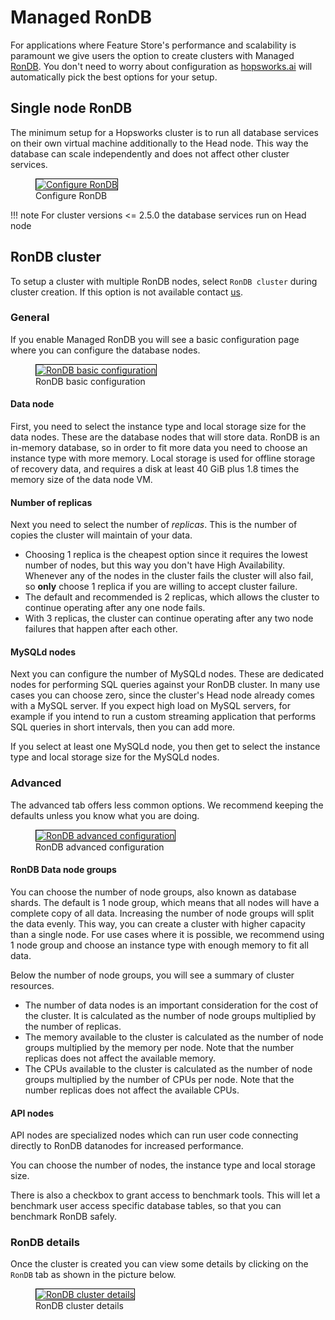 # Managed RonDB
For applications where Feature Store's performance and scalability is paramount we give users the option to create clusters with
Managed [RonDB](https://www.rondb.com/). You don't need to worry about configuration as [hopsworks.ai](https://managed.hopsworks.ai/) will
automatically pick the best options for your setup.

## Single node RonDB
The minimum setup for a Hopsworks cluster is to run all database services on their own virtual machine additionally to the Head node.
This way the database can scale independently and does not affect other cluster services.

<p align="center">
  <figure>
    <a  href="../../../assets/images/setup_installation/managed/common/rondb/configure_database.png">
      <img style="border: 1px solid #000" src="../../../assets/images/setup_installation/managed/common/rondb/configure_database.png" alt="Configure RonDB">
    </a>
    <figcaption>Configure RonDB</figcaption>
  </figure>
</p>

!!! note
    For cluster versions <= 2.5.0 the database services run on Head node

## RonDB cluster
To setup a cluster with multiple RonDB nodes, select `RonDB cluster` during cluster creation. If this option is not available contact [us](mailto:sales@hopsworks.ai).

### General
If you enable Managed RonDB you will see a basic configuration page where you can configure the database nodes.

<p align="center">
  <figure>
    <a  href="../../../assets/images/setup_installation/managed/common/rondb/rondb_basic.png">
      <img style="border: 1px solid #000" src="../../../assets/images/setup_installation/managed/common/rondb/rondb_basic.png" alt="RonDB basic configuration">
    </a>
    <figcaption>RonDB basic configuration</figcaption>
  </figure>
</p>

#### Data node

First, you need to select the instance type and local storage size for the data nodes.
These are the database nodes that will store data.
RonDB is an in-memory database, so in order to fit more data you need to choose an instance type with more memory.
Local storage is used for offline storage of recovery data, and requires a disk at least 40 GiB plus 1.8 times the memory size of the data node VM.

#### Number of replicas

Next you need to select the number of *replicas*.
This is the number of copies the cluster will maintain of your data.

* Choosing 1 replica is the cheapest option since it requires the lowest number of nodes, but this way you don't have High Availability.
  Whenever any of the nodes in the cluster fails the cluster will also fail, so **only** choose 1 replica if you are willing to accept cluster failure.
* The default and recommended is 2 replicas, which allows the cluster to continue operating after any one node fails.
* With 3 replicas, the cluster can continue operating after any two node failures that happen after each other.

#### MySQLd nodes

Next you can configure the number of MySQLd nodes.
These are dedicated nodes for performing SQL queries against your RonDB cluster.
In many use cases you can choose zero, since the cluster's Head node already comes with a MySQL server.
If you expect high load on MySQL servers, for example if you intend to run a custom streaming application that performs SQL queries in short intervals, then you can add more.

If you select at least one MySQLd node, you then get to select the instance type and local storage size for the MySQLd nodes.

### Advanced
The advanced tab offers less common options.
We recommend keeping the defaults unless you know what you are doing.

<p align="center">
  <figure>
    <a  href="../../../assets/images/setup_installation/managed/common/rondb/rondb_advanced.png">
      <img style="border: 1px solid #000" src="../../../assets/images/setup_installation/managed/common/rondb/rondb_advanced.png" alt="RonDB advanced configuration">
    </a>
    <figcaption>RonDB advanced configuration</figcaption>
  </figure>
</p>

#### RonDB Data node groups
You can choose the number of node groups, also known as database shards.
The default is 1 node group, which means that all nodes will have a complete copy of all data.
Increasing the number of node groups will split the data evenly.
This way, you can create a cluster with higher capacity than a single node.
For use cases where it is possible, we recommend using 1 node group and choose an instance type with enough memory to fit all data.

Below the number of node groups, you will see a summary of cluster resources.

* The number of data nodes is an important consideration for the cost of the cluster.
  It is calculated as the number of node groups multiplied by the number of replicas.
* The memory available to the cluster is calculated as the number of node groups multiplied by the memory per node.
  Note that the number replicas does not affect the available memory.
* The CPUs available to the cluster is calculated as the number of node groups multiplied by the number of CPUs per node.
  Note that the number replicas does not affect the available CPUs.

#### API nodes
API nodes are specialized nodes which can run user code connecting directly to RonDB datanodes for increased performance.

You can choose the number of nodes, the instance type and local storage size.

There is also a checkbox to grant access to benchmark tools.
This will let a benchmark user access specific database tables, so that you can benchmark RonDB safely.

### RonDB details
Once the cluster is created you can view some details by clicking on the `RonDB` tab as shown in the picture below.

<p align="center">
  <figure>
    <a href="../../../assets/images/setup_installation/managed/common/rondb/rondb_details.png">
      <img style="border: 1px solid #000" src="../../../assets/images/setup_installation/managed/common/rondb/rondb_details.png" alt="RonDB cluster details">
    </a>
    <figcaption>RonDB cluster details</figcaption>
  </figure>
</p>
